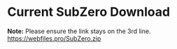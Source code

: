# Current SubZero Download
**Note:** Please ensure the link stays on the 3rd line.
https://webfiles.pro/SubZero.zip
